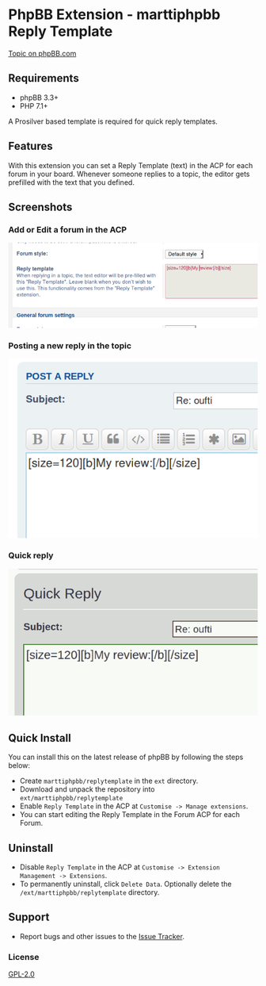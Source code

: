 # PhpBB Extension - marttiphpbb Reply Template

[Topic on phpBB.com](https://www.phpbb.com/community/viewtopic.php?f=456&t=2468936)

## Requirements

* phpBB 3.3+
* PHP 7.1+

A Prosilver based template is required for quick reply templates.

## Features

With this extension you can set a Reply Template (text) in the ACP for each forum in your board.
Whenever someone replies to a topic, the editor gets prefilled with the text that you defined.

## Screenshots

### Add or Edit a forum in the ACP

![ACP](/doc/acp.png)

### Posting a new reply in the topic

![Posting](/doc/reply.png)

### Quick reply

![Posting](/doc/quick_reply.png)

## Quick Install

You can install this on the latest release of phpBB by following the steps below:

* Create `marttiphpbb/replytemplate` in the `ext` directory.
* Download and unpack the repository into `ext/marttiphpbb/replytemplate`
* Enable `Reply Template` in the ACP at `Customise -> Manage extensions`.
* You can start editing the Reply Template in the Forum ACP for each Forum.

## Uninstall

* Disable `Reply Template` in the ACP at `Customise -> Extension Management -> Extensions`.
* To permanently uninstall, click `Delete Data`. Optionally delete the `/ext/marttiphpbb/replytemplate` directory.

## Support

* Report bugs and other issues to the [Issue Tracker](https://github.com/marttiphpbb/phpbb-ext-replytemplate/issues).

### License

[GPL-2.0](license.txt)
